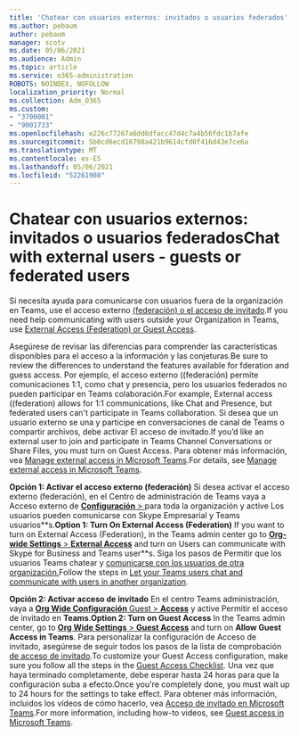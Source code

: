 ```yaml
---
title: 'Chatear con usuarios externos: invitados o usuarios federados'
ms.author: pebaum
author: pebaum
manager: scotv
ms.date: 05/06/2021
ms.audience: Admin
ms.topic: article
ms.service: o365-administration
ROBOTS: NOINDEX, NOFOLLOW
localization_priority: Normal
ms.collection: Adm_O365
ms.custom:
- "3700001"
- "9001733"
ms.openlocfilehash: e226c77267a6dd6dfacc47d4c7a4b56fdc1b7afe
ms.sourcegitcommit: 5b0cd6ecd16798a421b9614cfd0f416d43e7ce6a
ms.translationtype: MT
ms.contentlocale: es-ES
ms.lasthandoff: 05/06/2021
ms.locfileid: "52261908"
---
```

# <a name="chat-with-external-users---guests-or-federated-users"></a><span data-ttu-id="fd986-102">Chatear con usuarios externos: invitados o usuarios federados</span><span class="sxs-lookup"><span data-stu-id="fd986-102">Chat with external users - guests or federated users</span></span>

<span data-ttu-id="fd986-103">Si necesita ayuda para comunicarse con usuarios fuera de la organización en Teams, use el acceso externo [(federación) o el acceso de invitado](https://docs.microsoft.com/microsoftteams/manage-external-access#external-access-vs-guest-access).</span><span class="sxs-lookup"><span data-stu-id="fd986-103">If you need help communicating with users outside your Organization in Teams, use [External Access (Federation) or Guest Access](https://docs.microsoft.com/microsoftteams/manage-external-access#external-access-vs-guest-access).</span></span>

<span data-ttu-id="fd986-104">Asegúrese de revisar las diferencias para comprender las características disponibles para el acceso a la información y las conjeturas.</span><span class="sxs-lookup"><span data-stu-id="fd986-104">Be sure to review the differences to understand the features available for fderation and guess access.</span></span> <span data-ttu-id="fd986-105">Por ejemplo, el acceso externo ((federación) permite comunicaciones 1:1, como chat y presencia, pero los usuarios federados no pueden participar en Teams colaboración.</span><span class="sxs-lookup"><span data-stu-id="fd986-105">For example, External access ((federation) allows for 1:1 communications, like Chat and Presence, but federated users can't participate in Teams collaboration.</span></span> <span data-ttu-id="fd986-106">Si desea que un usuario externo se una y participe en conversaciones de canal de Teams o compartir archivos, debe activar El acceso de invitado.</span><span class="sxs-lookup"><span data-stu-id="fd986-106">If you’d like an external user to join and participate in Teams Channel Conversations or Share Files, you must turn on Guest Access.</span></span> <span data-ttu-id="fd986-107">Para obtener más información, vea [Manage external access in Microsoft Teams](https://docs.microsoft.com/microsoftteams/manage-external-access#external-access-vs-guest-access).</span><span class="sxs-lookup"><span data-stu-id="fd986-107">For details, see [Manage external access in Microsoft Teams](https://docs.microsoft.com/microsoftteams/manage-external-access#external-access-vs-guest-access).</span></span>

<span data-ttu-id="fd986-108">**Opción 1: Activar el acceso externo (federación)** Si desea activar el acceso externo (federación), en el Centro de administración de Teams vaya a Acceso externo de [ **Configuración**  > ](https://admin.teams.microsoft.com/company-wide-settings/external-communications) para toda la organización y active Los usuarios pueden comunicarse con Skype Empresarial y Teams usuarios\*\*s.</span><span class="sxs-lookup"><span data-stu-id="fd986-108">**Option 1: Turn On External Access (Federation)** If you want to turn on External Access (Federation), in the Teams admin center go to [**Org-wide Settings** > **External Access**](https://admin.teams.microsoft.com/company-wide-settings/external-communications) and turn on Users can communicate with Skype for Business and Teams user\*\*s.</span></span> <span data-ttu-id="fd986-109">Siga los pasos de Permitir que los usuarios Teams chatear y [comunicarse con los usuarios de otra organización.](https://docs.microsoft.com/microsoftteams/manage-external-access#let-your-teams-users-chat-and-communicate-with-users-in-another-organization)</span><span class="sxs-lookup"><span data-stu-id="fd986-109">Follow the steps in [Let your Teams users chat and communicate with users in another organization](https://docs.microsoft.com/microsoftteams/manage-external-access#let-your-teams-users-chat-and-communicate-with-users-in-another-organization).</span></span>

<span data-ttu-id="fd986-110">**Opción 2: Activar acceso de invitado** En el centro Teams administración, vaya a [ **Org Wide Configuración** Guest  >  **Access**](https://admin.teams.microsoft.com/company-wide-settings/guest-configuration) y active Permitir el acceso de invitado en **Teams**.</span><span class="sxs-lookup"><span data-stu-id="fd986-110">**Option 2: Turn on Guest Access** In the Teams admin center, go to [**Org Wide Settings** > **Guest Access**](https://admin.teams.microsoft.com/company-wide-settings/guest-configuration) and turn on **Allow Guest Access in Teams**.</span></span> <span data-ttu-id="fd986-111">Para personalizar la configuración de Acceso de invitado, asegúrese de seguir todos los pasos de la lista de comprobación [de acceso de invitado](https://docs.microsoft.com/microsoftteams/guest-access-checklist).</span><span class="sxs-lookup"><span data-stu-id="fd986-111">To customize your Guest Access configuration, make sure you follow all the steps in the [Guest Access Checklist](https://docs.microsoft.com/microsoftteams/guest-access-checklist).</span></span> <span data-ttu-id="fd986-112">Una vez que haya terminado completamente, debe esperar hasta 24 horas para que la configuración suba a efecto.</span><span class="sxs-lookup"><span data-stu-id="fd986-112">Once you're completely done, you must wait up to 24 hours for the settings to take effect.</span></span> <span data-ttu-id="fd986-113">Para obtener más información, incluidos los vídeos de cómo hacerlo, vea [Acceso de invitado en Microsoft Teams](https://docs.microsoft.com/microsoftteams/guest-access).</span><span class="sxs-lookup"><span data-stu-id="fd986-113">For more information, including how-to videos, see [Guest access in Microsoft Teams](https://docs.microsoft.com/microsoftteams/guest-access).</span></span>